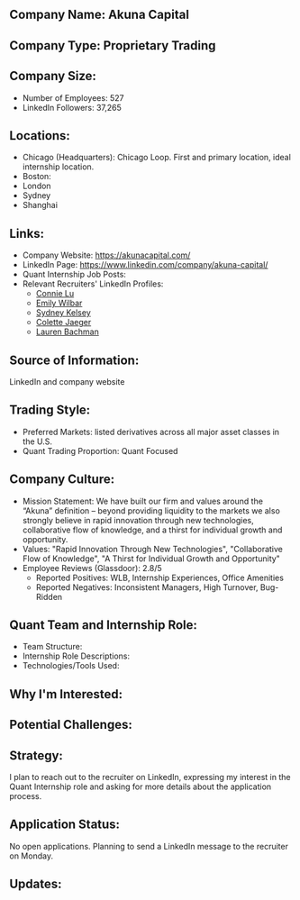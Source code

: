 ## Company Name: Akuna Capital

## Company Type: Proprietary Trading

## Company Size:
- Number of Employees: 527
- LinkedIn Followers: 37,265

## Locations: 
- Chicago (Headquarters): Chicago Loop. First and primary location, ideal internship location.
- Boston: 
- London
- Sydney
- Shanghai

## Links:
- Company Website: https://akunacapital.com/
- LinkedIn Page: https://www.linkedin.com/company/akuna-capital/
- Quant Internship Job Posts: 
- Relevant Recruiters' LinkedIn Profiles: 
  - [Connie Lu](https://www.linkedin.com/in/connie-lu-05866b79/)
  - [Emily Wilbar](https://www.linkedin.com/in/emily-wilbar/)
  - [Sydney Kelsey](https://www.linkedin.com/in/sydney-kelsey-heim-42084942/)
  - [Colette Jaeger](https://www.linkedin.com/in/colette-jaeger-b5201672/)
  - [Lauren Bachman](https://www.linkedin.com/in/lbachman/)

## Source of Information:
LinkedIn and company website

## Trading Style:
- Preferred Markets: listed derivatives across all major asset classes in the U.S.
- Quant Trading Proportion: Quant Focused

## Company Culture:
- Mission Statement: We have built our firm and values around the “Akuna” definition – beyond providing liquidity to the markets we also strongly believe in rapid innovation through new technologies, collaborative flow of knowledge, and a thirst for individual growth and opportunity.
- Values: "Rapid Innovation Through New Technologies", "Collaborative Flow of Knowledge", "A Thirst for Individual Growth and Opportunity"
- Employee Reviews (Glassdoor): 2.8/5
  - Reported Positives: WLB, Internship Experiences, Office Amenities
  - Reported Negatives: Inconsistent Managers, High Turnover, Bug-Ridden

## Quant Team and Internship Role:
- Team Structure: 
- Internship Role Descriptions: 
- Technologies/Tools Used: 

## Why I'm Interested:

## Potential Challenges: 

## Strategy:
I plan to reach out to the recruiter on LinkedIn, expressing my interest in the Quant Internship role and asking for more details about the application process.

## Application Status:
No open applications. Planning to send a LinkedIn message to the recruiter on Monday.

## Updates:
